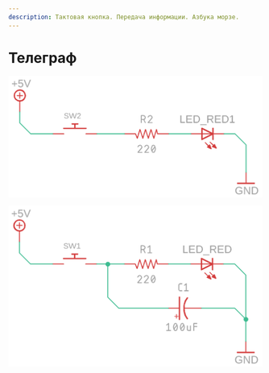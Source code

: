 ```yaml
---
description: Тактовая кнопка. Передача информации. Азбука морзе.
---
```


# Телеграф

![](../.gitbook/assets/push_button.png)

![](../.gitbook/assets/push_button2%20%281%29.png)


